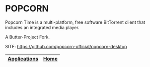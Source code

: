 # POPCORN

 Popcorn Time is a multi-platform, free software BitTorrent client that 
 includes an integrated media player.
 
 A Butter-Project Fork.

 SITE: https://github.com/popcorn-official/popcorn-desktop

 | [Applications](https://portable-linux-apps.github.io/apps.html) | [Home](https://portable-linux-apps.github.io)
 | --- | --- |

